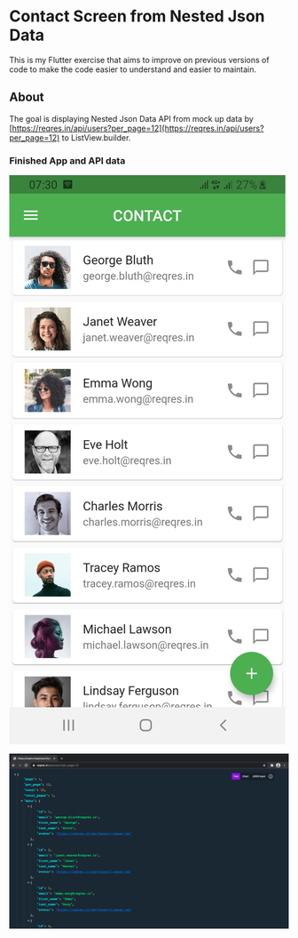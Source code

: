 # Contact Screen from Nested Json Data 

This is my Flutter exercise that aims to improve on previous versions of code to make the code easier to understand and easier to maintain.

## About

The goal is displaying Nested Json Data API from mock up data by [https://reqres.in/api/users?per_page=12](https://reqres.in/api/users?per_page=12) to ListView.builder.

### Finished App and API data

![Screen Contact](https://github.com/achmadkamal/contact_screen_from_nested_json/blob/master/images/contact_screen.jpg?raw=true)

![API Data](https://github.com/achmadkamal/contact_screen_from_nested_json/blob/master/images/nested_json.png?raw=true)
